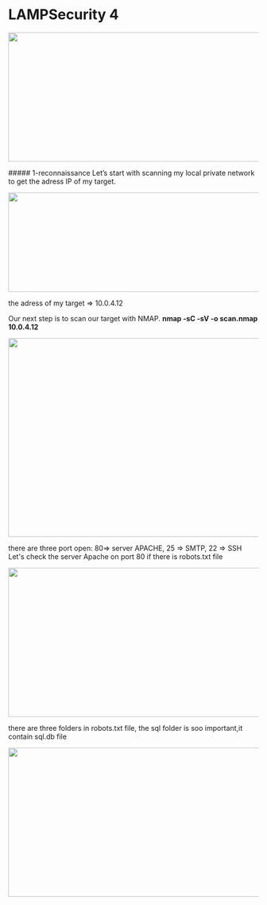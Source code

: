 # LAMPSecurity 4
<p align="center">
  <img src="https://rajoul.github.io/my_write_up/image/LAMPSecurity-4/accueil.png" width="760" height="260">
</p>
##### 1-reconnaissance
Let’s start with scanning my local private network to get the adress IP of my target.
<p align="center">
  <img src="https://rajoul.github.io/my_write_up/image/LAMPSecurity-4/netdiscover.png" width="800" height="200">
</p>
the adress of my target => 10.0.4.12

Our next step is to scan our target with NMAP.
**nmap -sC -sV -o scan.nmap 10.0.4.12**
<p align="center">
  <img src="https://rajoul.github.io/my_write_up/image/LAMPSecurity-4/scan.png" width="800" height="400">
</p>
there are three port open: 80=> server APACHE, 25 => SMTP, 22 => SSH
Let's check the server Apache on port 80 if there is robots.txt file
<p align="center">
  <img src="https://rajoul.github.io/my_write_up/image/LAMPSecurity-4/robots.png" width="800" height="300">
</p>
there are three folders in robots.txt file, the sql folder is soo important,it contain sql.db file 
<p align="center">
  <img src="https://rajoul.github.io/my_write_up/image/LAMPSecurity-4/sqldb.png" width="800" height="300">
</p>
